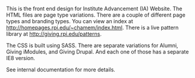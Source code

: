 This is the front end design for Institute Advancement (IA) Website. The HTML files are page type variations. There are a couple of different page types and branding types. You can view an index at http://homepages.rpi.edu/~chamem/index.html. There is a live pattern library at http://giving.rpi.edu/patterns.

The CSS is built using SASS. There are separate variations for Alumni, Giving iModules, and Giving Drupal. And each one of those has a separate IE8 version.

See internal documentation for more details. 